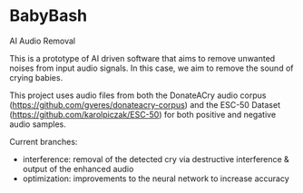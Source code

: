 # BabyBash
AI Audio Removal

This is a prototype of AI driven software that aims to remove unwanted noises from input audio signals.  In this case, we aim to remove the sound of crying babies.

This project uses audio files from both the DonateACry audio corpus (https://github.com/gveres/donateacry-corpus) and the ESC-50 Dataset (https://github.com/karolpiczak/ESC-50) for both positive and negative audio samples.

Current branches:
  - interference: removal of the detected cry via destructive interference & output of the enhanced audio
  - optimization: improvements to the neural network to increase accuracy
